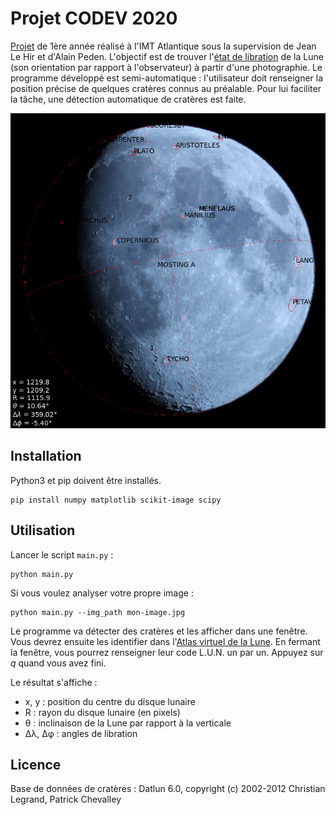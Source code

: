 # Projet CODEV 2020
[Projet](http://www.astronomie-pointedudiable.fr/2020/09/les-librations-de-la-lune/) de 1ère année réalisé à l'IMT Atlantique sous la supervision de Jean Le Hir et d'Alain Peden.
L'objectif est de trouver l'[état de libration](https://fr.wikipedia.org/wiki/Libration_lunaire) de la Lune (son orientation par rapport à l'observateur) à partir d'une photographie.
Le programme développé est semi-automatique : l'utilisateur doit renseigner la position précise de quelques cratères connus au préalable. Pour lui faciliter la tâche, une détection automatique de cratères est faite.

![output](docs/images/output.png)

## Installation
Python3 et pip doivent être installés.

    pip install numpy matplotlib scikit-image scipy

## Utilisation
Lancer le script `main.py` :

    python main.py

Si vous voulez analyser votre propre image :

    python main.py --img_path mon-image.jpg

Le programme va détecter des cratères et les afficher dans une fenêtre. Vous devrez ensuite les identifier dans l'[Atlas virtuel de la Lune](https://www.ap-i.net/avl/start). En fermant la fenêtre, vous pourrez renseigner leur code L.U.N. un par un. Appuyez sur *q* quand vous avez fini.

Le résultat s'affiche :
- x, y : position du centre du disque lunaire
- R : rayon du disque lunaire (en pixels)
- θ : inclinaison de la Lune par rapport à la verticale
- Δλ, Δφ : angles de libration

## Licence
Base de données de cratères : Datlun 6.0, copyright (c) 2002-2012 Christian Legrand, Patrick Chevalley
